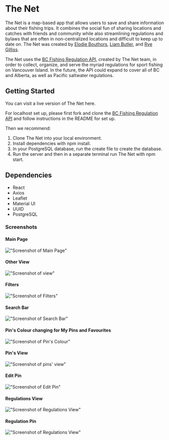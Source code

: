 # The Net

The Net is a map-based app that allows users to save and share information about their fishing trips. It combines the social fun of sharing locations and catches with friends and community while also streamlining regulations and bylaws that are often in non-centralized locations and difficult to keep up to date on. The Net was created by [Elodie Bouthors](https://github.com/elodiebhs), [Liam Butler](https://github.com/brjl), and [Rye Gilliss](https://github.com/RGilliss).

The Net uses the [BC Fishing Regulation API](https://github.com/brjl/bc-fishing-regs-api), created by The Net team, in order to collect, organize, and serve the myriad regulations for sport fishing on Vancouver Island. In the future, the API could expand to cover all of BC and Alberta, as well as Pacific saltwater regulations. 

## Getting Started

You can visit a live version of The Net here.

For localhost set up, please first fork and clone the [BC Fishing Regulation API](https://github.com/brjl/bc-fishing-regs-api) and follow instructions in the README for set up. 

Then we recommend:

1. Clone The Net into your local environment.
2. Install dependencies with npm install.
3. In your PostgreSQL database, run the create file to create the database. 
4. Run the server and then in a separate terminal run The Net with npm start.

## Dependencies

- React
- Axios
- Leaflet
- Material UI
- UUID
- PostgreSQL

### Screenshots

#### Main Page
!["Screenshot of Main Page"](https://raw.githubusercontent.com/brjl/the-net/master/documents/1_Home%20Page.png)

#### Other View
!["Screenshot of view"](https://raw.githubusercontent.com/brjl/the-net/master/documents/Other_view.png)

#### Filters
!["Screenshot of Filters"](https://raw.githubusercontent.com/brjl/the-net/master/documents/2_Filters.png)

#### Search Bar
!["Screenshot of Search Bar"](https://raw.githubusercontent.com/brjl/the-net/master/documents/Search_Bar.png)

#### Pin's Colour changing for My Pins and Favourites
!["Screenshot of Pin's Colour"](https://github.com/brjl/the-net/blob/master/documents/Pins_colour.png)

#### Pin's View
!["Screenshot of pins' view"](https://raw.githubusercontent.com/brjl/the-net/master/documents/Pins_view.png)


#### Edit Pin
!["Screenshot of Edit Pin"](https://raw.githubusercontent.com/brjl/the-net/master/documents/Edit.png)


#### Regulations View
!["Screenshot of Regulations View"](https://raw.githubusercontent.com/brjl/the-net/master/documents/Regulation_view.png)

#### Regulation Pin
!["Screenshot of Regulations View"](https://raw.githubusercontent.com/brjl/the-net/master/documents/Regulation_example.png)




